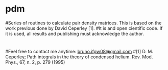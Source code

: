 # pdm
#Series of routines to calculate pair density matrices. This is based on the work previous done by David Ceperley [1].
#It is and open cientific code. If it is used, all results and publishing must acknowledge the author. 
#
#Feel free to contact me anytime: bruno.ifgw08@gmail.com
#[1] D. M. Ceperley; Path integrals in the theory of condensed helium. Rev. Mod. Phys., 67, n. 2, p. 279 (1995)
